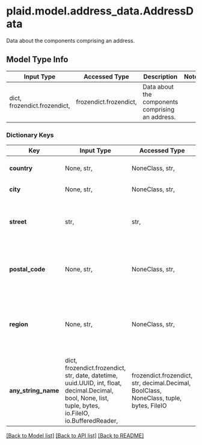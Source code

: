 # plaid.model.address_data.AddressData

Data about the components comprising an address.

## Model Type Info
Input Type | Accessed Type | Description | Notes
------------ | ------------- | ------------- | -------------
dict, frozendict.frozendict,  | frozendict.frozendict,  | Data about the components comprising an address. | 

### Dictionary Keys
Key | Input Type | Accessed Type | Description | Notes
------------ | ------------- | ------------- | ------------- | -------------
**country** | None, str,  | NoneClass, str,  | The ISO 3166-1 alpha-2 country code | 
**city** | None, str,  | NoneClass, str,  | The full city name | 
**street** | str,  | str,  | The full street address Example: &#x60;\&quot;564 Main Street, APT 15\&quot;&#x60; | 
**postal_code** | None, str,  | NoneClass, str,  | The postal code. In API versions 2018-05-22 and earlier, this field is called &#x60;zip&#x60;. | 
**region** | None, str,  | NoneClass, str,  | The region or state. In API versions 2018-05-22 and earlier, this field is called &#x60;state&#x60;. Example: &#x60;\&quot;NC\&quot;&#x60; | 
**any_string_name** | dict, frozendict.frozendict, str, date, datetime, uuid.UUID, int, float, decimal.Decimal, bool, None, list, tuple, bytes, io.FileIO, io.BufferedReader,  | frozendict.frozendict, str, decimal.Decimal, BoolClass, NoneClass, tuple, bytes, FileIO | any string name can be used but the value must be the correct type | [optional]

[[Back to Model list]](../../README.md#documentation-for-models) [[Back to API list]](../../README.md#documentation-for-api-endpoints) [[Back to README]](../../README.md)

